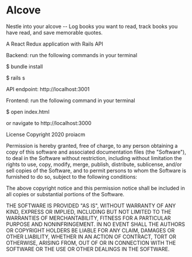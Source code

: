 # Alcove
Nestle into your alcove -- Log books you want to read, track books you have read, and save memorable quotes. 

A React Redux application with Rails API

Backend:
run the following commands in your terminal

$ bundle install

$ rails s

API endpoint: http://localhost:3001

Frontend:
run the following command in your terminal

$ open index.html

or navigate to http://localhost:3000

License Copyright 2020 proiacm

Permission is hereby granted, free of charge, to any person obtaining a copy of this software and associated documentation files (the "Software"), to deal in the Software without restriction, including without limitation the rights to use, copy, modify, merge, publish, distribute, sublicense, and/or sell copies of the Software, and to permit persons to whom the Software is furnished to do so, subject to the following conditions:

The above copyright notice and this permission notice shall be included in all copies or substantial portions of the Software.

THE SOFTWARE IS PROVIDED "AS IS", WITHOUT WARRANTY OF ANY KIND, EXPRESS OR IMPLIED, INCLUDING BUT NOT LIMITED TO THE WARRANTIES OF MERCHANTABILITY, FITNESS FOR A PARTICULAR PURPOSE AND NONINFRINGEMENT. IN NO EVENT SHALL THE AUTHORS OR COPYRIGHT HOLDERS BE LIABLE FOR ANY CLAIM, DAMAGES OR OTHER LIABILITY, WHETHER IN AN ACTION OF CONTRACT, TORT OR OTHERWISE, ARISING FROM, OUT OF OR IN CONNECTION WITH THE SOFTWARE OR THE USE OR OTHER DEALINGS IN THE SOFTWARE.